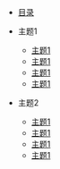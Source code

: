 
* [目录](./docs/a-1备战面试.md)
  
* 主题1

  * [主题1](./docs/b-1面试题总结-Java基础.md)
  * [主题1](./docs/b-2Java集合.md)
  * [主题1](./docs/b-3Java多线程.md)
  * [主题1](./docs/b-4jvm.md)

* 主题2

  * [主题1](./docs/c-1计算机网络.md)
  * [主题1](./docs/c-2数据结构.md)
  * [主题1](./docs/c-3算法.md)
  * [主题1](./docs/c-4操作系统.md)

  

